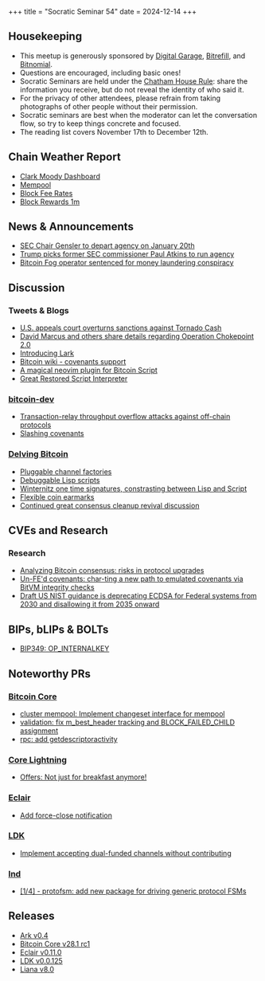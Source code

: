 +++
title = "Socratic Seminar 54"
date = 2024-12-14
+++

Housekeeping
------------

- This meetup is generously sponsored by [Digital Garage](https://dg717.com/), [Bitrefill](https://bitrefill.com/), and [Bitnomial](https://bitnomial.com).
- Questions are encouraged, including basic ones!
- Socratic Seminars are held under the [Chatham House Rule](https://www.chathamhouse.org/about-us/chatham-house-rule): share the information you receive, but do not reveal the identity of who said it.
- For the privacy of other attendees, please refrain from taking photographs of other people without their permission.
- Socratic seminars are best when the moderator can let the conversation flow, so try to keep things concrete and focused.
- The reading list covers November 17th to December 12th.

Chain Weather Report
--------------------

- [Clark Moody Dashboard](https://dashboard.clarkmoody.com/)
- [Mempool](https://mempool.space/graphs/mempool#1m)
- [Block Fee Rates](https://mempool.space/graphs/mining/block-fee-rates#1m)
- [Block Rewards 1m](https://mempool.space/graphs/mining/block-rewards#1m)

News & Announcements
--------------------

- [SEC Chair Gensler to depart agency on January 20th](https://www.sec.gov/newsroom/press-releases/2024-182)
- [Trump picks former SEC commissioner Paul Atkins to run agency](https://www.reuters.com/world/us/trump-picks-former-sec-commissioner-paul-atkins-run-agency-2024-12-04/)
- [Bitcoin Fog operator sentenced for money laundering conspiracy](https://www.justice.gov/opa/pr/bitcoin-fog-operator-sentenced-money-laundering-conspiracy)

Discussion
----------

### Tweets & Blogs

- [U.S. appeals court overturns sanctions against Tornado Cash](https://x.com/iampaulgrewal/status/1861549058797772874)
- [David Marcus and others share details regarding Operation Chokepoint 2.0](https://x.com/davidmarcus/status/1862867849988944361)
- [Introducing Lark](https://njump.me/nevent1qqstc6h4kdtk4t3d0jun3ck4lnvmdlmrwqfmfpjm6l5cs4lzxfd340spp4mhxue69uhkummn9ekx7mqzyzl85553k5ew3wgc7twfs9yffz3n60sd5pmc346pdaemf363fuywvk9y2kc)
- [Bitcoin wiki - covenants support](https://en.bitcoin.it/wiki/Covenants_support)
- [A magical neovim plugin for Bitcoin Script](https://x.com/t4t5/status/1861066474623782959)
- [Great Restored Script Interpreter](https://github.com/jonasnick/GreatRSI)

### [bitcoin-dev](https://groups.google.com/g/bitcoindev)

- [Transaction-relay throughput overflow attacks against off-chain protocols](https://groups.google.com/g/bitcoindev/c/GuS36ldye7s)
- [Slashing covenants](https://groups.google.com/g/bitcoindev/c/nrgqIXL2Cyk)

### [Delving Bitcoin](https://delvingbitcoin.org/)

- [Pluggable channel factories](https://delvingbitcoin.org/t/pluggable-channel-factories/1252)
- [Debuggable Lisp scripts](https://delvingbitcoin.org/t/debuggable-lisp-scripts/1224)
- [Winternitz one time signatures, constrasting between Lisp and Script](https://delvingbitcoin.org/t/winternitz-one-time-signatures-contrasting-between-lisp-and-script/1255)
- [Flexible coin earmarks](https://delvingbitcoin.org/t/flexible-coin-earmarks/1275)
- [Continued great consensus cleanup revival discussion](https://delvingbitcoin.org/t/great-consensus-cleanup-revival/710/53)

CVEs and Research
-----------------

### Research

- [Analyzing Bitcoin consensus: risks in protocol upgrades](https://github.com/bitcoin-cap/bcap/blob/main/bcap_v1.0.pdf)
- [Un-FE'd covenants: char-ting a new path to emulated covenants via BitVM integrity checks](https://rubin.io/public/pdfs/unfedcovenants.pdf)
- [Draft US NIST guidance is deprecating ECDSA for Federal systems from 2030 and disallowing it from 2035 onward](https://nvlpubs.nist.gov/nistpubs/ir/2024/NIST.IR.8547.ipd.pdf)

BIPs, bLIPs & BOLTs
-------------
- [BIP349: OP_INTERNALKEY](https://github.com/bitcoin/bips/blob/master/bip-0349.md)

Noteworthy PRs
--------------

### [Bitcoin Core](https://github.com/bitcoin/bitcoin)

- [cluster mempool: Implement changeset interface for mempool](https://github.com/bitcoin/bitcoin/pull/31122)
- [validation: fix m_best_header tracking and BLOCK_FAILED_CHILD assignment](https://github.com/bitcoin/bitcoin/pull/30666)
- [rpc: add getdescriptoractivity](https://github.com/bitcoin/bitcoin/pull/30708)

### [Core Lightning](https://github.com/ElementsProject/lightning)

- [Offers: Not just for breakfast anymore!](https://github.com/ElementsProject/lightning/pull/7833)

### [Eclair](https://github.com/ACINQ/eclair)

- [Add force-close notification](https://github.com/ACINQ/eclair/pull/2935)

### [LDK](https://github.com/lightningdevkit/rust-lightning)

- [Implement accepting dual-funded channels without contributing](https://github.com/lightningdevkit/rust-lightning/pull/3137)

### [lnd](https://github.com/lightningnetwork/lnd)

- [[1/4] - protofsm: add new package for driving generic protocol FSMs](https://github.com/lightningnetwork/lnd/pull/8337)

Releases
--------

- [Ark v0.4](https://arkdev.info/blog/ark-release-v0.4/)
- [Bitcoin Core v28.1 rc1](https://github.com/bitcoin/bitcoin/blob/v28.1rc1/doc/release-notes.md)
- [Eclair v0.11.0](https://github.com/ACINQ/eclair/releases/tag/v0.11.0)
- [LDK v0.0.125](https://github.com/lightningdevkit/rust-lightning/releases/tag/v0.0.125)
- [Liana v8.0](https://wizardsardine.com/blog/liana-8.0-release/)
